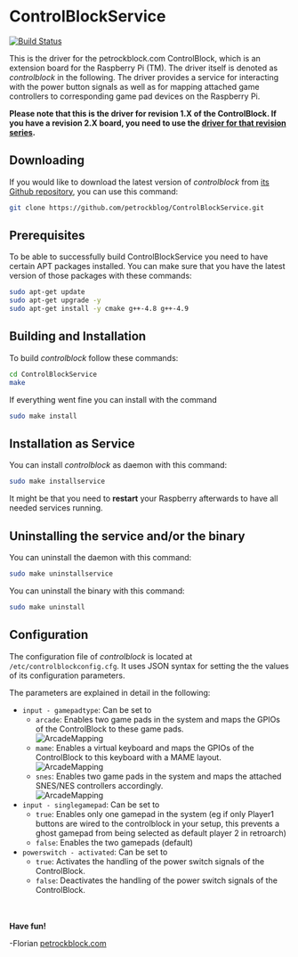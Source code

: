 ControlBlockService
===================

[![Build Status](https://travis-ci.org/petrockblog/ControlBlockService.svg?branch=master)](https://travis-ci.org/petrockblog/ControlBlockService)

This is the driver for the petrockblock.com ControlBlock, which is an extension board for the Raspberry Pi (TM). The driver itself is denoted as _controlblock_ in the following. The driver provides a service for interacting with the power button signals as well as for mapping attached game controllers to corresponding game pad devices on the Raspberry Pi.

**Please note that this is the driver for revision 1.X of the ControlBlock. If you have a revision 2.X board, you need to use the [driver for that revision series](https://github.com/petrockblog/ControlBlockService2).**

## Downloading

If you would like to download the latest version of _controlblock_ from [its Github repository](https://github.com/petrockblog/ControlBlockService), you can use this command:
```bash
git clone https://github.com/petrockblog/ControlBlockService.git
```

## Prerequisites

To be able to successfully build ControlBlockService you need to have certain APT packages installed. You can make sure that you have the latest version of those packages with these commands:

```bash
sudo apt-get update
sudo apt-get upgrade -y
sudo apt-get install -y cmake g++-4.8 g++-4.9
```

## Building and Installation

To build _controlblock_ follow these commands:
```bash
cd ControlBlockService
make
```

If everything went fine you can install with the command
```bash
sudo make install
```

## Installation as Service

You can install _controlblock_ as daemon with this command:
```bash
sudo make installservice
```
It might be that you need to **restart** your Raspberry afterwards to have all needed services running.

## Uninstalling the service and/or the binary

You can uninstall the daemon with this command:
```bash
sudo make uninstallservice
```

You can uninstall the binary with this command:
```bash
sudo make uninstall
```

## Configuration

The configuration file of _controlblock_ is located at ```/etc/controlblockconfig.cfg```. It uses JSON syntax for setting the the values of its configuration parameters.

The parameters are explained in detail in the following:

 - ```input - gamepadtype```: Can be set to 
     + ```arcade```: Enables two game pads in the system and maps the GPIOs of the ControlBlock to these game pads.<br>
     ![ArcadeMapping](https://github.com/petrockblog/ControlBlockService/raw/master/supplementary/ControlBlockLayoutArcade.png)
     + ```mame```: Enables a virtual keyboard and maps the GPIOs of the ControlBlock to this keyboard with a MAME layout.<br>
     ![ArcadeMapping](https://github.com/petrockblog/ControlBlockService/raw/master/supplementary/ControlBlockLayoutMAME.png)
     + ```snes```: Enables two game pads in the system and maps the attached SNES/NES controllers accordingly.<br>
     ![ArcadeMapping](https://github.com/petrockblog/ControlBlockService/raw/master/supplementary/ControlBlockLayoutSNESNES.png)
 - ```input - singlegamepad```: Can be set to 
     + ```true```: Enables only one gamepad in the system (eg if only Player1 buttons are wired to the controlblock in your setup, this prevents a ghost gamepad from being selected as default player 2 in retroarch)
     + ```false```: Enables the two gamepads (default)
 - ```powerswitch - activated```: Can be set to
     + ```true```: Activates the handling of the power switch signals of the ControlBlock.
     + ```false```: Deactivates the handling of the power switch signals of the ControlBlock.

<br><br>
__Have fun!__

-Florian [petrockblock.com](http://blog.petrockblock.com)
